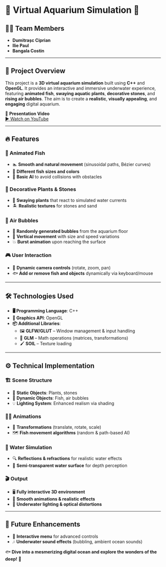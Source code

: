 # 🐠 Virtual Aquarium Simulation 🌊

## 👨‍💻 Team Members
- **Dumitrașc Ciprian**  
- **Ilie Paul**  
- **Bangala Costin**  

---

## 🌟 Project Overview

This project is a **3D virtual aquarium simulation** built using **C++** and **OpenGL**. It provides an interactive and immersive underwater experience, featuring **animated fish**, **swaying aquatic plants**, **decorative stones**, and **rising air bubbles**. The aim is to create a **realistic**, **visually appealing**, and **engaging** digital aquarium.

🎥 **Presentation Video**  
[▶️ Watch on YouTube](https://www.youtube.com/watch?v=HnZcWDy7-rY)

---

## 🔥 Features

### 🎏 Animated Fish
- 🏊 **Smooth and natural movement** (sinusoidal paths, Bézier curves)
- 🎨 **Different fish sizes and colors**
- 🧠 **Basic AI** to avoid collisions with obstacles

### 🌿 Decorative Plants & Stones
- 🌊 **Swaying plants** that react to simulated water currents
- 🏝️ **Realistic textures** for stones and sand

### 💨 Air Bubbles
- 🎈 **Randomly generated bubbles** from the aquarium floor
- 🚀 **Vertical movement** with size and speed variations
- 💥 **Burst animation** upon reaching the surface

### 🎮 User Interaction
- 🎥 **Dynamic camera controls** (rotate, zoom, pan)
- 🐟 **Add or remove fish and objects** dynamically via keyboard/mouse

---

## 🛠️ Technologies Used
- **🖥️ Programming Language**: C++
- **🎨 Graphics API**: OpenGL
- **📦 Additional Libraries**:
  - 🖼️ **GLFW/GLUT** – Window management & input handling
  - 🧮 **GLM** – Math operations (matrices, transformations)
  - 🖌️ **SOIL** – Texture loading

---

## ⚙️ Technical Implementation

### 🏗️ Scene Structure
- 🌳 **Static Objects**: Plants, stones
- 🐠 **Dynamic Objects**: Fish, air bubbles
- 💡 **Lighting System**: Enhanced realism via shading

### 🏊‍♂️ Animations
- 🔄 **Transformations** (translate, rotate, scale)
- 🗺️ **Fish movement algorithms** (random & path-based AI)

### 🌊 Water Simulation
- 🔍 **Reflections & refractions** for realistic water effects
- 🔵 **Semi-transparent water surface** for depth perception

### 🎬 Output
- 🖥️ **Fully interactive 3D environment**
- 🌟 **Smooth animations & realistic effects**
- 🔦 **Underwater lighting & optical distortions**

---

## 🎯 Future Enhancements
- 📜 **Interactive menu** for advanced controls
- 🎶 **Underwater sound effects** (bubbling, ambient ocean sounds)

🐟 **Dive into a mesmerizing digital ocean and explore the wonders of the deep!** 🌊
